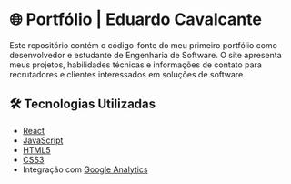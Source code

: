 # 🌐 Portfólio | Eduardo Cavalcante

Este repositório contém o código-fonte do meu primeiro portfólio como desenvolvedor e estudante de Engenharia de Software. O site apresenta meus projetos, habilidades técnicas e informações de contato para recrutadores e clientes interessados em soluções de software.

## 🛠️ Tecnologias Utilizadas

- [React](https://reactjs.org/)
- [JavaScript](https://developer.mozilla.org/pt-BR/docs/Web/JavaScript)
- [HTML5](https://developer.mozilla.org/pt-BR/docs/Web/HTML)
- [CSS3](https://developer.mozilla.org/pt-BR/docs/Web/CSS)
- Integração com [Google Analytics](https://developers.google.com/analytics)